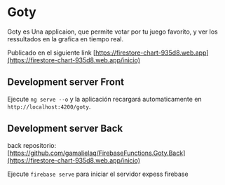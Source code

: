 # Goty
Goty es Una applicaion, que permite votar por tu juego favorito, y ver los ressultados en la grafica en tiempo real.

Publicado en el siguiente link
[https://firestore-chart-935d8.web.app](https://firestore-chart-935d8.web.app/inicio)

## Development server Front

Ejecute `ng serve --o` y la aplicación  recargará automaticamente en `http://localhost:4200/goty`. 


## Development server Back

back repositorio: [https://github.com/gamalielaq/FirebaseFunctions.Goty.Back](https://firestore-chart-935d8.web.app/inicio)

Ejecute `firebase serve` para iniciar el servidor expess firebase
